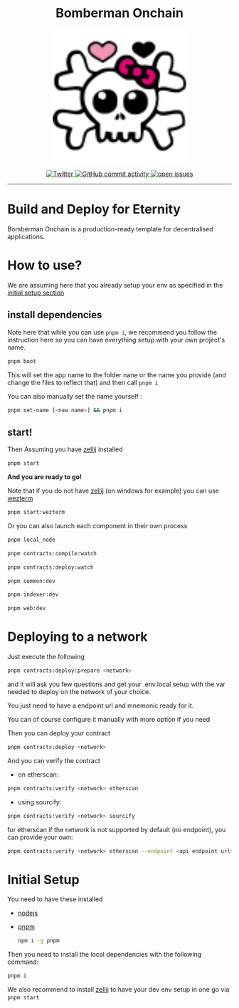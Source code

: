 <h1 align="center"> Bomberman Onchain </h1>

<p align="center">
  <a href="https://bomberman-onchain.eth.limo">
    <img src="docs/public/icon.svg" alt="Bomberman-Onchain Logo" width="300">
  </a>
</p>

<p align="center">
  <a href="https://twitter.com/jollyroger_eth">
    <img alt="Twitter" src="https://img.shields.io/badge/Twitter-1DA1F2?logo=twitter&logoColor=white" />
  </a>

  <a href="https://github.com/wighawag/bomberman-onchain/commits">
    <img alt="GitHub commit activity" src="https://img.shields.io/github/commit-activity/m/wighawag/bomberman-onchain">
  </a>

  <a href="https://github.com/wighawag/bomberman-onchain/issues">
    <img alt="open issues" src="https://isitmaintained.com/badge/open/wighawag/bomberman-onchain.svg">
  </a>
</p>

---

# Build and Deploy for Eternity

Bomberman Onchain is a production-ready template for decentralised applications.

# How to use?

We are assuming here that you already setup your env as specified in the [initial setup section](#initial-setup)

## install dependencies

Note here that while you can use `pnpm i`, we recommend you follow the instruction here so you can have everything setup with your own project's name.

```bash
pnpm boot
```

This will set the app name to the folder nane or the name you provide (and change the files to reflect that) and then call `pnpm i`

You can also manually set the name yourself :

```bash
pnpm set-name [<new name>] && pnpm i
```

## start!

Then Assuming you have [zellij](https://zellij.dev/) installed

```bash
pnpm start
```

**And you are ready to go!**

Note that if you do not have [zellij](https://zellij.dev/) (on windows for example) you can use [wezterm](https://wezfurlong.org/wezterm/index.html)

```bash
pnpm start:wezterm
```

Or you can also launch each component in their own process

```bash
pnpm local_node
```

```bash
pnpm contracts:compile:watch
```

```bash
pnpm contracts:deploy:watch
```

```bash
pnpm common:dev
```

```bash
pnpm indexer:dev
```

```bash
pnpm web:dev
```

# Deploying to a network

Just execute the following

```bash
pnpm contracts:deploy:prepare <network>
```

and it will ask you few questions and get your .env.local setup with the var needed to deploy on the network of your choice.

You just need to have a endpoint url and mnemonic ready for it.

You can of course configure it manually with more option if you need

Then you can deploy your contract

```bash
pnpm contracts:deploy <network>
```

And you can verify the contract

- on etherscan:

```bash
pnpm contracts:verify <network> etherscan
```

- using sourcify:

```bash
pnpm contracts:verify <network> sourcify
```

for etherscan if the network is not supported by default (no endpoint), you can provide your own:

```bash
pnpm contracts:verify <network> etherscan --endpoint <api endpoint url>
```

# Initial Setup

You need to have these installed

- [nodejs](https://nodejs.org/en)

- [pnpm](https://pnpm.io/)

  ```bash
  npm i -g pnpm
  ```

Then you need to install the local dependencies with the following command:

```bash
pnpm i
```

We also recommend to install [zellij](https://zellij.dev/) to have your dev env setup in one go via `pnpm start`

